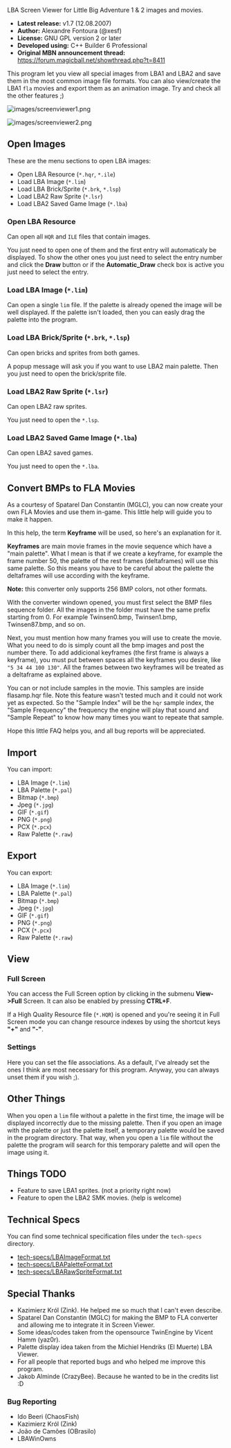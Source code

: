 LBA Screen Viewer for Little Big Adventure 1 & 2 images and movies.

* **Latest release:** v1.7 (12.08.2007)
* **Author:** Alexandre Fontoura (@xesf)
* **License:** GNU GPL version 2 or later
* **Developed using:** C++ Builder 6 Professional
* **Original MBN announcement thread:** https://forum.magicball.net/showthread.php?t=8411

This program let you view all special images from LBA1 and LBA2 and save them in the
most common image file formats. You can also view/create the LBA1 `fla` movies
and export them as an animation image. Try and check all the other features ;)

![images/screenviewer1.png](images/screenviewer1.jpg)

![images/screenviewer2.png](images/screenviewer2.jpg)

## Open Images

These are the menu sections to open LBA images:

 * Open LBA Resource (`*.hqr`, `*.ile`)
 * Load LBA Image (`*.lim`)
 * Load LBA Brick/Sprite (`*.brk`, `*.lsp`)
 * Load LBA2 Raw Sprite (`*.lsr`)
 * Load LBA2 Saved Game Image (`*.lba`)

### Open LBA Resource

Can open all `HQR` and `ILE` files that contain images.

You just need to open one of them and the first entry will automaticaly be displayed.
To show the other ones you just need to select the entry number and click the **Draw**
button or if the **Automatic_Draw** check box is active you just need to select the entry.


### Load LBA Image (`*.lim`)

Can open a single `lim` file. If the palette is already opened the image will be well displayed.
If the palette isn't loaded, then you can easly drag the palette into the program.


### Load LBA Brick/Sprite (`*.brk`, `*.lsp`)

Can open bricks and sprites from both games.

A popup message will ask you if you want to use LBA2 main palette. Then you just need
to open the brick/sprite file.


### Load LBA2 Raw Sprite (`*.lsr`)

Can open LBA2 raw sprites.

You just need to open the `*.lsp`.


### Load LBA2 Saved Game Image (`*.lba`)

Can open LBA2 saved games.

You just need to open the `*.lba`.


## Convert BMPs to FLA Movies

As a courtesy of Spatarel Dan Constantin (MGLC), you can now create your own FLA Movies
and use them in-game. This little help will guide you to make it happen.

In this help, the term **Keyframe** will be used, so here's an explanation for it.

**Keyframes** are main movie frames in the movie sequence which have a "main palette".
What I mean is that if we create a keyframe, for example the frame number 50, the palette
of the rest frames (deltaframes) will use this same palette. So this means you have to be
careful about the palette the deltaframes will use according with the keyframe.

**Note:** this converter only supports 256 BMP colors, not other formats.

With the converter windown opened, you must first select the BMP files sequence folder.
All the images in the folder must have the same prefix starting from 0. For example
Twinsen0.bmp, Twinsen1.bmp, Twinsen87.bmp, and so on.

Next, you must mention how many frames you will use to create the movie. What
you need to do is simply count all the bmp images and post the number there.
To add addicional keyframes (the first frame is always a keyframe), you must put between
spaces all the keyframes you desire, like `"5 34 44 100 130"`. All the frames between
two keyframes will be treated as a deltaframe as explained above.

You can or not include samples in the movie. This samples are inside flasamp.hqr file.
Note this feature wasn't tested much and it could not work yet as expected. So the
"Sample Index" will be the `hqr` sample index, the "Sample Frequency" the frequency the
engine will play that sound and "Sample Repeat" to know how many times you want to
repeate that sample.

Hope this little FAQ helps you, and all bug reports will be appreciated.


## Import

You can import:

 * LBA Image (`*.lim`)
 * LBA Palette (`*.pal`)
 * Bitmap (`*.bmp`)
 * Jpeg (`*.jpg`)
 * GIF (`*.gif`)
 * PNG (`*.png`)
 * PCX (`*.pcx`)
 * Raw Palette (`*.raw`)


## Export

You can export:

 * LBA Image (`*.lim`)
 * LBA Palette (`*.pal`)
 * Bitmap (`*.bmp`)
 * Jpeg (`*.jpg`)
 * GIF (`*.gif`)
 * PNG (`*.png`)
 * PCX (`*.pcx`)
 * Raw Palette (`*.raw`)


## View

### Full Screen

You can access the Full Screen option by clicking in the submenu **View->Full** Screen.
It can also be enabled by pressing **CTRL+F**.

If a High Quality Resource file (`*.HQR`) is opened and you're seeing it in Full Screen
mode you can change resource indexes by using the shortcut keys **"+"** and **"-"**.

### Settings

Here you can set the file associations. As a default, I've already set the ones I think are
most necessary for this program. Anyway, you can always unset them if you wish ;).


## Other Things

When you open a `lim` file without a palette in the first time, the image will be
displayed incorrectly due to the missing palette. Then if you open an image with the
palette or just the palette itself, a temporary palette would be saved in the
program directory. That way, when you open a `lim` file without the palette the
program will search for this temporary palette and will open the image using it.


## Things TODO

 * Feature to save LBA1 sprites. (not a priority right now)
 * Feature to open the LBA2 SMK movies. (help is welcome)


## Technical Specs
You can find some technical specification files under the `tech-specs` directory.

- [tech-specs/LBAImageFormat.txt](tech-specs/LBAImageFormat.txt)
- [tech-specs/LBAPaletteFormat.txt](tech-specs/LBAPaletteFormat.txt)
- [tech-specs/LBARawSpriteFormat.txt](tech-specs/LBARawSpriteFormat.txt)


## Special Thanks

 * Kazimierz Król (Zink). He helped me so much that I can't even describe.
 * Spatarel Dan Constantin (MGLC) for making the BMP to FLA converter and allowing me to
   integrate it in Screen Viewer.
 * Some ideas/codes taken from the opensource TwinEngine by Vicent Hamm (yaz0r).
 * Palette display idea taken from the Michiel Hendriks (El Muerte) LBA Viewer.
 * For all people that reported bugs and who helped me improve this program.
 * Jakob Alminde (CrazyBee). Because he wanted to be in the credits list :D


### Bug Reporting

 * Ido Beeri (ChaosFish)
 * Kazimierz Król (Zink)
 * João de Camões (OBrasilo)
 * LBAWinOwns
